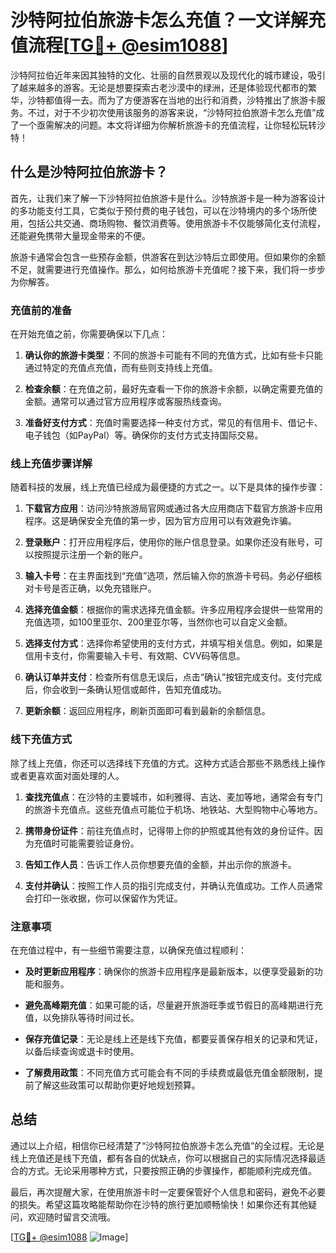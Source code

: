 # 沙特阿拉伯旅游卡怎么充值？一文详解充值流程[[TG💪+ @esim1088](https://t.me/s/esim1088)]

沙特阿拉伯近年来因其独特的文化、壮丽的自然景观以及现代化的城市建设，吸引了越来越多的游客。无论是想要探索古老沙漠中的绿洲，还是体验现代都市的繁华，沙特都值得一去。而为了方便游客在当地的出行和消费，沙特推出了旅游卡服务。不过，对于不少初次使用该服务的游客来说，“沙特阿拉伯旅游卡怎么充值”成了一个亟需解决的问题。本文将详细为你解析旅游卡的充值流程，让你轻松玩转沙特！

## 什么是沙特阿拉伯旅游卡？

首先，让我们来了解一下沙特阿拉伯旅游卡是什么。沙特旅游卡是一种为游客设计的多功能支付工具，它类似于预付费的电子钱包，可以在沙特境内的多个场所使用，包括公共交通、商场购物、餐饮消费等。使用旅游卡不仅能够简化支付流程，还能避免携带大量现金带来的不便。

旅游卡通常会包含一些预存金额，供游客在到达沙特后立即使用。但如果你的余额不足，就需要进行充值操作。那么，如何给旅游卡充值呢？接下来，我们将一步步为你解答。

### 充值前的准备

在开始充值之前，你需要确保以下几点：

1. **确认你的旅游卡类型**：不同的旅游卡可能有不同的充值方式，比如有些卡只能通过特定的充值点充值，而有些则支持线上充值。
   
2. **检查余额**：在充值之前，最好先查看一下你的旅游卡余额，以确定需要充值的金额。通常可以通过官方应用程序或客服热线查询。

3. **准备好支付方式**：充值时需要选择一种支付方式，常见的有信用卡、借记卡、电子钱包（如PayPal）等。确保你的支付方式支持国际交易。

### 线上充值步骤详解

随着科技的发展，线上充值已经成为最便捷的方式之一。以下是具体的操作步骤：

1. **下载官方应用**：访问沙特旅游局官网或通过各大应用商店下载官方旅游卡应用程序。这是确保安全充值的第一步，因为官方应用可以有效避免诈骗。

2. **登录账户**：打开应用程序后，使用你的账户信息登录。如果你还没有账号，可以按照提示注册一个新的账户。

3. **输入卡号**：在主界面找到“充值”选项，然后输入你的旅游卡号码。务必仔细核对卡号是否正确，以免充错账户。

4. **选择充值金额**：根据你的需求选择充值金额。许多应用程序会提供一些常用的充值选项，如100里亚尔、200里亚尔等，当然你也可以自定义金额。

5. **选择支付方式**：选择你希望使用的支付方式，并填写相关信息。例如，如果是信用卡支付，你需要输入卡号、有效期、CVV码等信息。

6. **确认订单并支付**：检查所有信息无误后，点击“确认”按钮完成支付。支付完成后，你会收到一条确认短信或邮件，告知充值成功。

7. **更新余额**：返回应用程序，刷新页面即可看到最新的余额信息。

### 线下充值方式

除了线上充值，你还可以选择线下充值的方式。这种方式适合那些不熟悉线上操作或者更喜欢面对面处理的人。

1. **查找充值点**：在沙特的主要城市，如利雅得、吉达、麦加等地，通常会有专门的旅游卡充值点。这些充值点可能位于机场、地铁站、大型购物中心等地方。

2. **携带身份证件**：前往充值点时，记得带上你的护照或其他有效的身份证件。因为充值时可能需要验证身份。

3. **告知工作人员**：告诉工作人员你想要充值的金额，并出示你的旅游卡。

4. **支付并确认**：按照工作人员的指引完成支付，并确认充值成功。工作人员通常会打印一张收据，你可以保留作为凭证。

### 注意事项

在充值过程中，有一些细节需要注意，以确保充值过程顺利：

- **及时更新应用程序**：确保你的旅游卡应用程序是最新版本，以便享受最新的功能和服务。
  
- **避免高峰期充值**：如果可能的话，尽量避开旅游旺季或节假日的高峰期进行充值，以免排队等待时间过长。

- **保存充值记录**：无论是线上还是线下充值，都要妥善保存相关的记录和凭证，以备后续查询或退卡时使用。

- **了解费用政策**：不同充值方式可能会有不同的手续费或最低充值金额限制，提前了解这些政策可以帮助你更好地规划预算。

## 总结

通过以上介绍，相信你已经清楚了“沙特阿拉伯旅游卡怎么充值”的全过程。无论是线上充值还是线下充值，都有各自的优缺点，你可以根据自己的实际情况选择最适合的方式。无论采用哪种方式，只要按照正确的步骤操作，都能顺利完成充值。

最后，再次提醒大家，在使用旅游卡时一定要保管好个人信息和密码，避免不必要的损失。希望这篇攻略能帮助你在沙特的旅行更加顺畅愉快！如果你还有其他疑问，欢迎随时留言交流哦。

[[TG💪+ @esim1088](https://t.me/s/esim1088) ![Image](https://i.postimg.cc/4NQfJmqS/Snipaste-2025-05-13-00-14-12.png)]